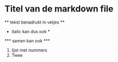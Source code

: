 # Titel van de markdown file

** tekst benadrukt in vetjes **

* italic kan dus ook *

*** samen kan ook ***

1. lijst met nummers
2. Twee
